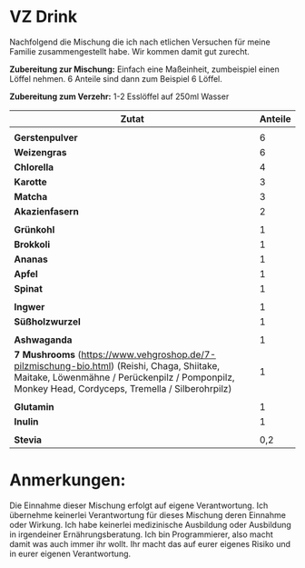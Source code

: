 # VZ Drink

Nachfolgend die Mischung die ich nach etlichen Versuchen für meine Familie zusammengestellt habe. Wir kommen damit gut zurecht. 



**Zubereitung zur Mischung:** Einfach eine Maßeinheit, zumbeispiel einen Löffel nehmen. 6 Anteile sind dann zum Beispiel 6 Löffel.

**Zubereitung zum Verzehr:** 1-2 Esslöffel auf 250ml Wasser



| **Zutat**                                                    | Anteile |
| ------------------------------------------------------------ | ------- |
|                                                              |         |
| **Gerstenpulver**                                            | 6       |
| **Weizengras**                                               | 6       |
| **Chlorella**                                                | 4       |
| **Karotte**                                                  | 3       |
| **Matcha**                                                   | 3       |
| **Akazienfasern**                                            | 2       |
|                                                              |         |
| **Grünkohl**                                                 | 1       |
| **Brokkoli**                                                 | 1       |
| **Ananas**                                                   | 1       |
| **Apfel**                                                    | 1       |
| **Spinat**                                                   | 1       |
|                                                              |         |
| **Ingwer**                                                   | 1       |
| **Süßholzwurzel**                                            | 1       |
|                                                              |         |
| **Ashwaganda**                                               | 1       |
| **7 Mushrooms** (https://www.vehgroshop.de/7-pilzmischung-bio.html) (Reishi, Chaga, Shiitake, Maitake, Löwenmähne / Perückenpilz / Pomponpilz, Monkey Head, Cordyceps, Tremella / Silberohrpilz) | 1       |
|                                                              |         |
| **Glutamin**                                                 | 1       |
| **Inulin**                                                   | 1       |
|                                                              |         |
| **Stevia**                                                   | 0,2     |



# Anmerkungen:
Die Einnahme dieser Mischung erfolgt auf eigene Verantwortung. Ich übernehme keinerlei Verantwortung für dieses Mischung deren Einnahme oder Wirkung. Ich habe keinerlei medizinische Ausbildung oder Ausbildung in irgendeiner Ernährungsberatung.
Ich bin Programmierer, also macht damit was auch immer ihr wollt. Ihr macht das auf eurer eigenes Risiko und in eurer eigenen Verantwortung.
